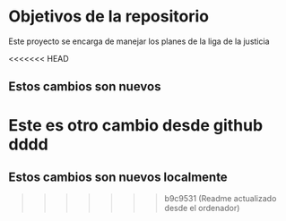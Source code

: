 # Objetivos de la repositorio

Este proyecto se encarga de manejar los planes de la liga de la justicia

<<<<<<< HEAD
## Estos cambios son nuevos

Este es otro cambio desde github
dddd
=======
## Estos cambios son nuevos localmente
>>>>>>> b9c9531 (Readme actualizado desde el ordenador)
